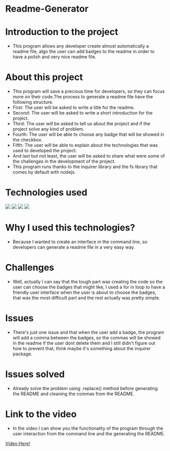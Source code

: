 
# Readme-Generator

# Introduction to the project
* This program allows any developer create almost automatically a readme file, algo the user can add badges to the readme in order to have a polish and very nice readme file.

# About this project 

* This program will save a precious time for developers, so they can focus more on their code.The process to generate a readme file have the following structure.
* First: The user will be asked to write a title for the readme.
* Second: The user will be asked to write a short introduction for the project.
* Third: The user will be asked to tell us about the project and if the project solve any kind of problem.
* Fourth: The user will be able to choose any badge that will be showed in the checkbox.
* Fifth: The user will be able to explain about the technologies that was used to developed the project.
* And last but not least, the user will be asked to share what were some of the challenges in the development of the project.
* This program runs thanks to the inquirer library and the fs library that comes by default with nodejs.
# Technologies used
<div style="display=flex flex-row flex-wrap">
<img src="https://img.shields.io/badge/-JavaScript-F7DF1E?logo=javascript&logoColor=fff">
<img src="https://img.shields.io/badge/-Node.js-339933?logo=node.js&logoColor=fff">
<img src="https://img.shields.io/badge/-GitHub-181717?logo=github&logoColor=fff">
<img src="https://img.shields.io/badge/-Git-F05032?logo=git&logoColor=fff">
</div>

# Why I used this technologies?
* Because I wanted to create an interface in the command line, so developers can generate a readme file in a very easy way.

# Challenges
* Well, actually I can say that the tough part was creating the code so the user can choose the badges that might like, I used a for in loop to have a friendly user interface when the user is about to choose the badges, that was the most difficult part and the rest actually was pretty simple.

# Issues
* There's just one issue and that when the user add a badge, the program will add a comma between the badges, so the commas will be showed in the readme if the user dont delete them and I still didn't figure out how to prevent that, think maybe it's something about the inquirer package.

# Issues solved
* Already solve the problem using .replace() method before generating the README and cleaning the commas from the README.
      
# Link to the video
* In the video I can show you the functionality of the program through the user interaction from the command line and the generating the README.
<div><a href="https://drive.google.com/file/d/13rTC_SZNWjC1gxLvjIfu8fSHI34oxx2g/view" target="_blank">Video Here!</a></div>